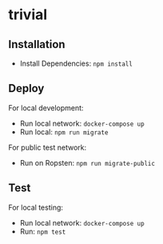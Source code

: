 # trivial

## Installation

- Install Dependencies: `npm install`

## Deploy

For local development:

- Run local network: `docker-compose up`
- Run local: `npm run migrate`

For public test network:

- Run on Ropsten: `npm run migrate-public`

## Test

For local testing:

- Run local network: `docker-compose up`
- Run: `npm test`
